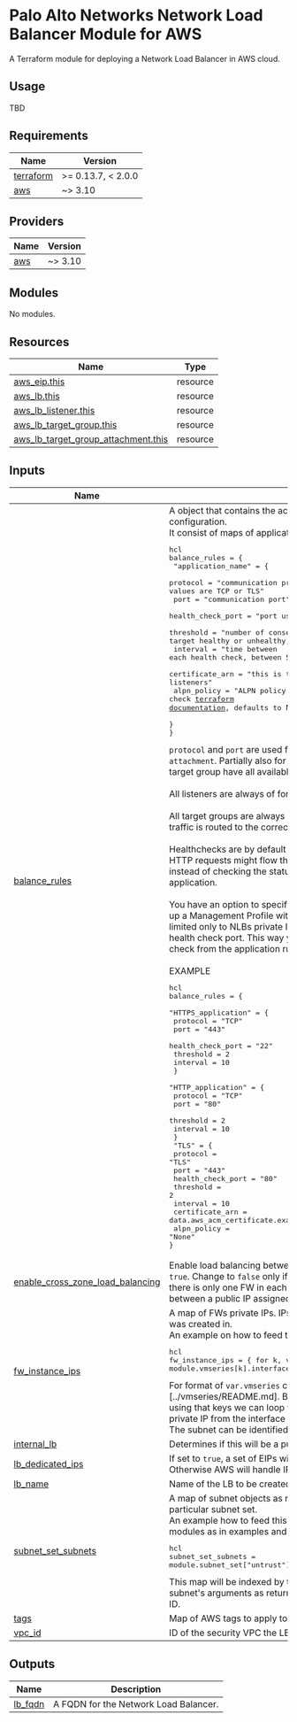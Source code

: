 # Palo Alto Networks Network Load Balancer Module for AWS

A Terraform module for deploying a Network Load Balancer in AWS cloud.

## Usage

<!-- For example usage, please refer to the [Examples](https://github.com/PaloAltoNetworks/terraform-aws-vmseries-modules/tree/develop/examples) directory. -->
TBD

<!-- BEGINNING OF PRE-COMMIT-TERRAFORM DOCS HOOK -->
## Requirements

| Name | Version |
|------|---------|
| <a name="requirement_terraform"></a> [terraform](#requirement\_terraform) | >= 0.13.7, < 2.0.0 |
| <a name="requirement_aws"></a> [aws](#requirement\_aws) | ~> 3.10 |

## Providers

| Name | Version |
|------|---------|
| <a name="provider_aws"></a> [aws](#provider\_aws) | ~> 3.10 |

## Modules

No modules.

## Resources

| Name | Type |
|------|------|
| [aws_eip.this](https://registry.terraform.io/providers/hashicorp/aws/latest/docs/resources/eip) | resource |
| [aws_lb.this](https://registry.terraform.io/providers/hashicorp/aws/latest/docs/resources/lb) | resource |
| [aws_lb_listener.this](https://registry.terraform.io/providers/hashicorp/aws/latest/docs/resources/lb_listener) | resource |
| [aws_lb_target_group.this](https://registry.terraform.io/providers/hashicorp/aws/latest/docs/resources/lb_target_group) | resource |
| [aws_lb_target_group_attachment.this](https://registry.terraform.io/providers/hashicorp/aws/latest/docs/resources/lb_target_group_attachment) | resource |

## Inputs

| Name | Description | Type | Default | Required |
|------|-------------|------|---------|:--------:|
| <a name="input_balance_rules"></a> [balance\_rules](#input\_balance\_rules) | A object that contains the actual listener, target group and healthcheck configuration. <br>It consist of maps of applications like follows:<pre>hcl<br>balance_rules = {<br>  "application_name" = {<br>    protocol            = "communication protocol, since this is a NLB module accepted values are TCP or TLS"<br>    port                = "communication port"<br>    health_check_port   = "port used by the target group healthcheck"<br>    threshold           = "number of consecutive health checks before considering target healthy or unhealthy, defaults to 3"<br>    interval            = "time between each health check, between 5 and 300 seconds, defaults to 30s"<br>    certificate_arn     = "this is the arn of a certificate used only for TLS listeners"<br>    alpn_policy         = "ALPN policy name, for possible values check [terraform documentation](https://registry.terraform.io/providers/hashicorp/aws/latest/docs/resources/lb_listener#alpn_policy), defaults to `None`"<br>  }<br>}</pre>`protocol` and `port` are used for `listener`, `target group` and `target group attachment`. Partially also for health checks (see below). By default all target group have all available FW attached (from all AZs).<br><br>All listeners are always of forward action.<br><br>All target groups are always set to `ip`. This way we make sure that the traffic is routed to the correct FW interface.<br><br>Healthchecks are by default of type TCP. Reason for that is the fact, that HTTP requests might flow through the FW to the actual application. So instead of checking the status of the FW we might check the status of the application.<br><br>You have an option to specify a health check port. This way you can set up a Management Profile with an Administrative Management Service limited only to NLBs private IPs and use a port for that service as the health check port. This way you make sure you separate the actual health check from the application rule's port.<br><br>EXAMPLE<pre>hcl<br>balance_rules = {<br>  "HTTPS_application" = {<br>    protocol          = "TCP"<br>    port              = "443"<br>    health_check_port = "22"<br>    threshold         = 2<br>    interval          = 10<br>  }<br>  "HTTP_application" = {<br>    protocol            = "TCP"<br>    port                = "80"<br>    threshold           = 2<br>    interval            = 10<br>  }<br>  "TLS" = {<br>    protocol          = "TLS"<br>    port              = "443"<br>    health_check_port = "80"<br>    threshold         = 2<br>    interval          = 10<br>    certificate_arn   = data.aws_acm_certificate.example.arn<br>    alpn_policy       = "None"<br>}</pre> | `map(any)` | n/a | yes |
| <a name="input_enable_cross_zone_load_balancing"></a> [enable\_cross\_zone\_load\_balancing](#input\_enable\_cross\_zone\_load\_balancing) | Enable load balancing between instances in different AZs. Defaults to `true`. Change to `false` only if you know what you're doing. By default there is only one FW in each AZ. Turning this off means 1:1 correlation between a public IP assigned to an AZ and a FW deployed in that AZ. | `bool` | `true` | no |
| <a name="input_fw_instance_ips"></a> [fw\_instance\_ips](#input\_fw\_instance\_ips) | A map of FWs private IPs. IPs should be from the subnet set that the LB was created in.<br>An example on how to feed this variable with data:<pre>hcl<br>fw_instance_ips = { for k, v in var.vmseries : k => module.vmseries[k].interfaces["untrust"].private_ip }</pre>For format of `var.vmseries` check the (`vmseries` module)[../vmseries/README.md]. Basically the key there is the VM name. By using that keys we can loop through all vmseries modules and take private IP from the interface that is assigned to the subnet we require. The subnet can be identified by the subnet set name (like above). | `map(any)` | n/a | yes |
| <a name="input_internal_lb"></a> [internal\_lb](#input\_internal\_lb) | Determines if this will be a public facing LB (default) or an internal one. | `bool` | `false` | no |
| <a name="input_lb_dedicated_ips"></a> [lb\_dedicated\_ips](#input\_lb\_dedicated\_ips) | If set to `true`, a set of EIPs will be created for each zone/subnet. Otherwise AWS will handle IP management. Defaults to `false`. | `bool` | `false` | no |
| <a name="input_lb_name"></a> [lb\_name](#input\_lb\_name) | Name of the LB to be created | `string` | n/a | yes |
| <a name="input_subnet_set_subnets"></a> [subnet\_set\_subnets](#input\_subnet\_set\_subnets) | A map of subnet objects as returned by the `subnet_set` module for a particular subnet set. <br>An example how to feed this variable with data (assuming usage of this modules as in examples and a subnet set named *untrust*):<pre>hcl<br>subnet_set_subnets   = module.subnet_set["untrust"].subnets</pre>This map will be indexed by the subnet name and value will contain subnet's arguments as returned by terraform. This includes the subnet's ID. | `map(any)` | n/a | yes |
| <a name="input_tags"></a> [tags](#input\_tags) | Map of AWS tags to apply to all the created resources. | `map(string)` | `{}` | no |
| <a name="input_vpc_id"></a> [vpc\_id](#input\_vpc\_id) | ID of the security VPC the LB should be created in. | `string` | n/a | yes |

## Outputs

| Name | Description |
|------|-------------|
| <a name="output_lb_fqdn"></a> [lb\_fqdn](#output\_lb\_fqdn) | A FQDN for the Network Load Balancer. |
<!-- END OF PRE-COMMIT-TERRAFORM DOCS HOOK -->